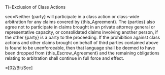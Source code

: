 Ti=Exclusion of Class Actions

sec=Neither {party} will participate in a class action or class-wide arbitration for any claims covered by {this_Agreement}. The {parties} also agree not to participate in claims brought in an private attorney general or representative capacity, or consolidated claims involving another person, if the other {party} is a party to the proceeding.  If the prohibition against class actions and other claims brought on behalf of third parties contained above is found to be unenforceable, then that language shall be deemed to have been dropped from {this_Escrow_Agreement} and the remaining obligations relating to arbitration shall continue in full force and effect.

=[02/Bit/Sec]
